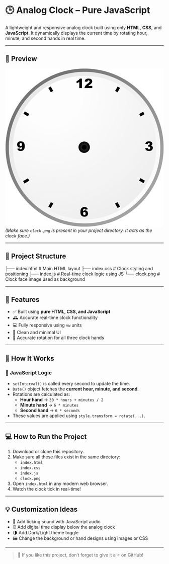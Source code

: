 # 🕒 Analog Clock – Pure JavaScript

A lightweight and responsive analog clock built using only **HTML**, **CSS**, and **JavaScript**. It dynamically displays the current time by rotating hour, minute, and second hands in real time.

---

## 📸 Preview

![Analog Clock Preview](./clock.png)  
*(Make sure `clock.png` is present in your project directory. It acts as the clock face.)*

---

## 📁 Project Structure


├── index.html # Main HTML layout
├── index.css # Clock styling and positioning
├── index.js # Real-time clock logic using JS
└── clock.png # Clock face image used as background


---

## 🚀 Features

- ✅ Built using **pure HTML, CSS, and JavaScript**
- 🕰️ Accurate real-time clock functionality
- 💻 Fully responsive using `vw` units
- 🎨 Clean and minimal UI
- 📐 Accurate rotation for all three clock hands

---

## 🔧 How It Works

### 🧠 JavaScript Logic

- `setInterval()` is called every second to update the time.
- `Date()` object fetches the **current hour, minute, and second**.
- Rotations are calculated as:
  - **Hour hand** → `30 * hours + minutes / 2`
  - **Minute hand** → `6 * minutes`
  - **Second hand** → `6 * seconds`
- These values are applied using `style.transform = rotate(...)`.

---

## 💻 How to Run the Project

1. Download or clone this repository.
2. Make sure all these files exist in the same directory:
   - `index.html`
   - `index.css`
   - `index.js`
   - `clock.png`
3. Open `index.html` in any modern web browser.
4. Watch the clock tick in real-time!

---

## 💡 Customization Ideas

- 🎵 Add ticking sound with JavaScript audio
- ⏰ Add digital time display below the analog clock
- 🌗 Add Dark/Light theme toggle
- 🖼️ Change the background or hand designs using images or CSS

---

> 💬 If you like this project, don’t forget to give it a ⭐ on GitHub!

